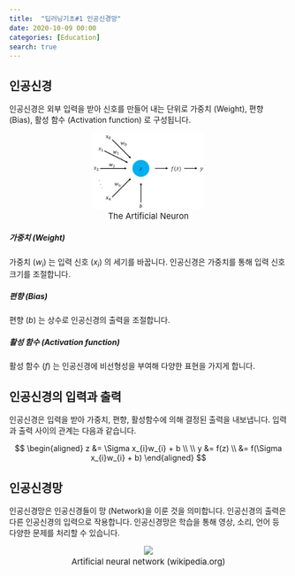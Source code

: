 ```yaml
---
title:  "딥러닝기초#1 인공신경망"
date: 2020-10-09 00:00
categories: [Education]
search: true
---
```

## 인공신경
인공신경은 외부 입력을 받아 신호를 만들어 내는 단위로  가중치 (Weight), 편향 (Bias), 활성 함수 (Activation function) 로 구성됩니다.
<center><img src="/assets/images/education/artificial_neuron.png" width="40%"></center>
<center style="font-size:15px">The Artificial Neuron</center>

##### 가중치 (Weight)
가중치 ($w_{i}$) 는 입력 신호 ($x_{i}$) 의 세기를 바꿉니다. 인공신경은 가중치를 통해 입력 신호 크기를 조절합니다.

##### 편향 (Bias)
편향 ($b$) 는 상수로 인공신경의 출력을 조절합니다.

##### 활성 함수 (Activation function)
활성 함수 ($f$) 는 인공신경에 비선형성을 부여해 다양한 표현을 가지게 합니다.

## 인공신경의 입력과 출력
인공신경은 입력을 받아 가중치, 편향, 활성함수에 의해 결정된 출력을 내보냅니다. 입력과 출력 사이의 관계는 다음과 같습니다.

$$
\begin{aligned}
z &= \Sigma x_{i}w_{i} + b \\
 \\
y &= f(z) \\
  &= f(\Sigma x_{i}w_{i} + b)
\end{aligned}
$$

## 인공신경망
인공신경망은 인공신경들이 망 (Network)을 이룬 것을 의미합니다. 인공신경의 출력은 다른 인공신경의 입력으로 작용합니다. 인공신경망은 학습을 통해 영상, 소리, 언어 등 다양한 문제를 처리할 수 있습니다.

<center><img src="https://upload.wikimedia.org/wikipedia/commons/thumb/7/7f/Two_layer_ann.svg/800px-Two_layer_ann.svg.png" width="40%"></center>
<center style="font-size:15px">Artificial neural network (wikipedia.org)</center>